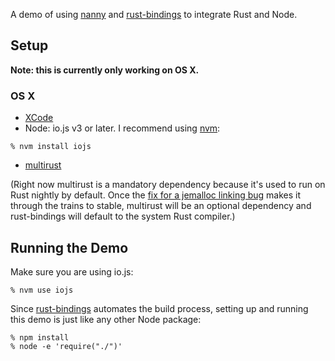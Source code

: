 A demo of using [nanny](http://github.com/dherman/nanny) and [rust-bindings](http://github.com/dherman/rust-bindings) to integrate Rust and Node.

## Setup

**Note: this is currently only working on OS X.**

### OS X

* [XCode](https://developer.apple.com/xcode/download/)
* Node: io.js v3 or later. I recommend using [nvm](https://github.com/creationix/nvm#install-script):

```
% nvm install iojs
```

* [multirust](https://github.com/brson/multirust#quick-installation)

(Right now multirust is a mandatory dependency because it's used to run on Rust nightly by default. Once the [fix for a jemalloc linking bug](https://github.com/rust-lang/rust/pull/27400) makes it through the trains to stable, multirust will be an optional dependency and rust-bindings will default to the system Rust compiler.)

## Running the Demo

Make sure you are using io.js:

```
% nvm use iojs
```

Since [rust-bindings](http://github.com/dherman/rust-bindings) automates the build process, setting up and running this demo is just like any other Node package:

```
% npm install
% node -e 'require("./")'
```

